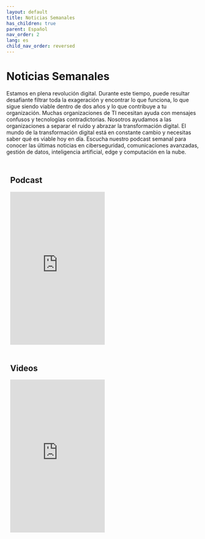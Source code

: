 ```yaml
---
layout: default
title: Noticias Semanales
has_children: true
parent: Español
nav_order: 2
lang: es
child_nav_order: reversed
---
```


# Noticias Semanales 

Estamos en plena revolución digital. Durante este tiempo, puede resultar desafiante filtrar toda la exageración y encontrar lo que funciona, lo que sigue siendo viable dentro de dos años y lo que contribuye a tu organización. Muchas organizaciones de TI necesitan ayuda con mensajes confusos y tecnologías contradictorias. Nosotros ayudamos a las organizaciones a separar el ruido y abrazar la transformación digital. El mundo de la transformación digital está en constante cambio y necesitas saber qué es viable hoy en día. Escucha nuestro podcast semanal para conocer las últimas noticias en ciberseguridad, comunicaciones avanzadas, gestión de datos, inteligencia artificial, edge y computación en la nube.

<style>
/* Create two equal columns that floats next to each other */
.column {
  float: left;
  width: 49%;
  padding: 10px;
}

/* Clear floats after the columns */
.row:after {
  content: "";
  display: table;
  clear: both;
}
</style>
<div class="row">
  <div class="column">
    <h2>Podcast</h2>
    <iframe width="100%" height="400" frameborder="no" scrolling="no" seamless src="https://share.transistor.fm/e/abrazando-lo-digital-esta-semana/playlist"></iframe>
  </div>
  <div class="column">
    <h2>Videos</h2>
    <iframe width="100%" height="400" src="https://www.youtube.com/embed/videoseries?list=PLWx6UKwM-GsDxTT_Nr-aRRUeW98xMIYCB" title="YouTube video player" frameborder="0" allow="accelerometer; autoplay; clipboard-write; encrypted-media; gyroscope; picture-in-picture; web-share" allowfullscreen></iframe>
  </div>
</div>
